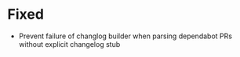 # Fixed
- Prevent failure of changlog builder when parsing dependabot PRs without explicit changelog stub
